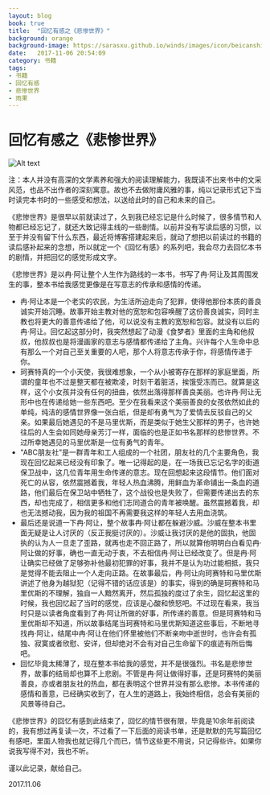 ```yaml
---
layout: blog
book: true
title:  "回忆有感之《悲惨世界》"
background: orange
background-image: https://sarasxu.github.io/winds/images/icon/beicanshijie.jpg
date:   2017-11-06 20:54:09
category: 书籍
tags:
- 书籍
- 回忆有感
- 悲惨世界
- 雨果
---
```


# 回忆有感之《悲惨世界》

![Alt text](https://sarasxu.github.io/winds/images/blog/beicanshijie/beicanshijie1.jpeg)

注：本人并没有高深的文学素养和强大的阅读理解能力，我既读不出来书中的文采风范，也品不出作者的深刻寓意。故也不去做附庸风雅的事，纯以记录形式记下当时读完本书时的一些感受和想法，以送给此时的自己和未来的自己。

《悲惨世界》是很早以前就读过了，久到我已经忘记是什么时候了，很多情节和人物都已经忘记了，就还大致记得主线的一些剧情。以前并没有写读后感的习惯，以至于并没有留下什么东西，最近将博客搭建起来后，就动了想把以前读过的书籍的读后感补起来的念想，所以就定一个《回忆有感》的系列吧，我会尽力去回忆本书的剧情，并把回忆的感觉形成文字。

《悲惨世界》是以冉·阿让整个人生作为路线的一本书，书写了冉·阿让及其周围发生的事，整本书给我感觉更像是在写意志的传承和感情的传递。

- 冉·阿让本是一个老实的农民，为生活所迫走向了犯罪，使得他那份本质的善良诚实开始沉睡。故事开始主教对他的宽恕和包容唤醒了这份善良诚实，同时主教也将更大的善意传递给了他，可以说没有主教的宽恕和包容。就没有以后的冉·阿让。回忆起这部分时，我突然想起了动漫《食梦者》里面的主角和他叔叔，他叔叔也是将漫画家的意志与感情都传递给了主角。兴许每个人生命中总有那么一个对自己至关重要的人吧，那个人将意志传承于你，将感情传递于你。
- 珂赛特真的一个小天使，我很难想象，一个从小被寄存在那样的家庭里面，所谓的童年也不过是整天都在被欺凌，时刻干着脏活，挨饿受冻而已。就算是这样，这个小女孩并没有任何的扭曲，依然出落得那样善良美丽。也许冉·阿让无形中也在传递给她一些东西吧。至少在我看来这个美丽善良的女孩依然如此的单纯，纯洁的感情世界像一张白纸，但是却有勇气为了爱情去反驳自己的父亲。如果最后她遇见的不是马里优斯，而是类似于她生父那样的男子，也许她往后的人生会如同她母亲芳汀一样，面临的也是正如书名那样的悲惨世界。不过所幸她遇见的马里优斯是一位有勇气的青年。
- "ABC朋友社"是一群青年和工人组成的一个社团，朋友社的几个主要角色，我现在回忆起来已经没有印象了。唯一记得起的是，在一场我已忘记名字的街道保卫战中，这几位青年用生命传递的意志。现在回想起来这段情节。他们面对死亡的从容，依然震撼着我，年轻人热血沸腾，用鲜血为革命铺出一条血的道路，他们最后在保卫站中牺牲了，这个战役也是失败了，但需要传递出去的东西，却也完成了，相信更多和他们志同道合的青年被唤醒。虽然震撼着我，却也无法撼动我，因为我的祖国不再需要我这样的年轻人去用血浇筑。
- 最后还是说道一下冉·阿让，整个故事冉·阿让都在躲避沙威。沙威在整本书里面无疑是让人讨厌的（反正我挺讨厌的）。沙威让我讨厌的是他的固执，他固执的认为人一旦走了歪路，就再也走不回正路了，所以就算他明明白白看见冉·阿让做的好事，确也一直无动于衷，不去相信冉·阿让已经改变了。但是冉·阿让确实已经做了足够弥补他最初犯罪的好事，我并不是认为功过能相抵，我只是觉得不能去阻止一个人走向正路。在故事最后，冉·阿让向珂赛特和马里优斯讲述了他身为越狱犯（记得不错的话应该是）的事实，得到的确是珂赛特和马里优斯的不理解，独自一人黯然离开，然后孤独的度过了余生，回忆起这里的时候，我也回忆起了当时的感觉，应该是心酸和愤怒吧。不过现在看来，我当时只是以读者角度看到了冉·阿让所做的好事，所传递的善意。但是珂赛特和马里优斯却不知道，所以故事结尾当珂赛特和马里优斯知道这些事后，不断地寻找冉·阿让，结尾中冉·阿让在他们怀里被他们不断亲吻中逝世时，也许会有孤独、寂寞或者欣慰、安详，但却绝对不会有对自己生命留下的痕迹有所后悔吧。
- 回忆毕竟太稀薄了，现在整本书给我的感觉，并不是很强烈。书名是悲惨世界，故事的结局却也算不上悲剧。不管是冉·阿让做得好事，还是珂赛特的美丽善良，亦或者朋友社的热血，都在表明这个世界并没有那么悲惨。本书传递的感情和善意，已经确实收到了，在人生的道路上，我始终相信，总会有美丽的风景等待自己。

《悲惨世界》的回忆有感到此结束了，回忆的情节很有限，毕竟是10余年前阅读的，我有想过再复读一次，不过看了一下后面的阅读书单，还是默默的先写篇回忆有感吧，里面人物我也就记得几个而已，情节这些更不用说，只记得些许。如果你说我写得不对，我也不听。

谨以此记录，献给自己。

2017.11.06